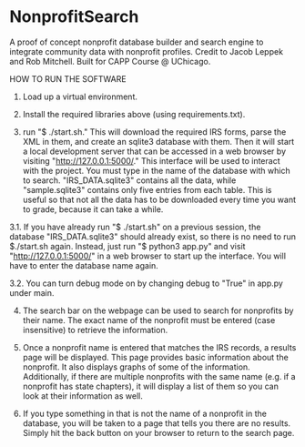 # NonprofitSearch

A proof of concept nonprofit database builder and search engine to integrate community data with nonprofit profiles.
Credit to Jacob Leppek and Rob Mitchell. Built for CAPP Course @ UChicago.

HOW TO RUN THE SOFTWARE

1. Load up a virtual environment.

2. Install the required libraries above (using requirements.txt).

3. run "$ ./start.sh." This will download the required IRS forms, parse the XML in
them, and create an sqlite3 database with them. Then it will start a local
development server that can be accessed in a web browser by visiting
"http://127.0.0.1:5000/." This interface will be used to interact with the
project. You must type in the name of the database with which to search.
"IRS_DATA.sqlite3" contains all the data, while "sample.sqlite3" contains only
five entries from each table. This is useful so that not all the data has to be
downloaded every time you want to grade, because it can take a while.

3.1. If you have already run "$ ./start.sh" on a previous session, the database
"IRS_DATA.sqlite3" should already exist, so there is no need to run $./start.sh
again. Instead, just run "$ python3 app.py" and visit "http://127.0.0.1:5000/"
in a web browser to start up the interface. You will have to enter the database
name again.

3.2. You can turn debug mode on by changing debug to "True" in app.py under main.

4. The search bar on the webpage can be used to search for nonprofits by their
name. The exact name of the nonprofit must be entered (case insensitive) to
retrieve the information.

5. Once a nonprofit name is entered that matches the IRS records, a results
page will be displayed. This page provides basic information about the
nonprofit. It also displays graphs of some of the information. Additionally, if
there are multiple nonprofits with the same name (e.g. if a nonprofit has
state chapters), it will display a list of them so you can look at their
information as well.

6. If you type something in that is not the name of a nonprofit in the database,
you will be taken to a page that tells you there are no results. Simply hit the
back button on your browser to return to the search page.
